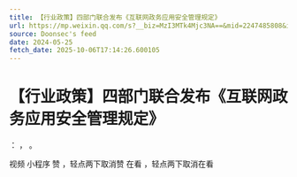 ```yaml
---
title: 【行业政策】四部门联合发布《互联网政务应用安全管理规定》
url: https://mp.weixin.qq.com/s?__biz=MzI3MTk4Mjc3NA==&mid=2247485808&idx=2&sn=3f569e78ebaadb3a1a656f8149771558
source: Doonsec's feed
date: 2024-05-25
fetch_date: 2025-10-06T17:14:26.600105
---
```


# 【行业政策】四部门联合发布《互联网政务应用安全管理规定》

：
，
。

视频
小程序
赞
，轻点两下取消赞
在看
，轻点两下取消在看